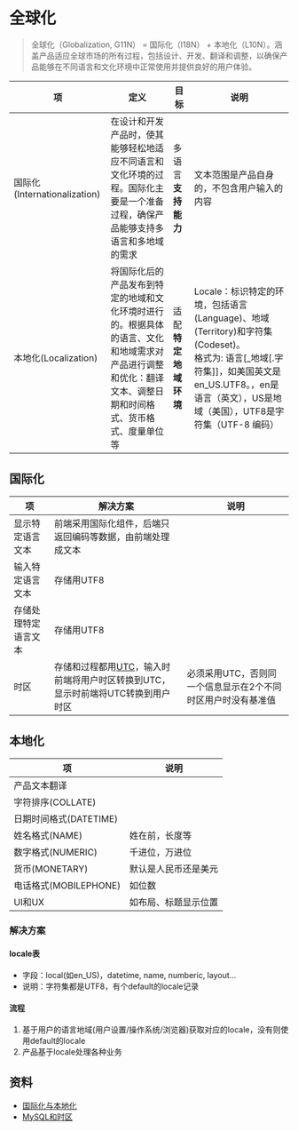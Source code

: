 # 全球化
> 全球化（Globalization, G11N） = 国际化（I18N） + 本地化（L10N）。涵盖产品适应全球市场的所有过程，包括设计、开发、翻译和调整，以确保产品能够在不同语言和文化环境中正常使用并提供良好的用户体验。

| 项 | 定义 | 目标 | 说明 |
| - | - | - | - |
| 国际化(Internationalization) | 在设计和开发产品时，使其能够轻松地适应不同语言和文化环境的过程。国际化主要是一个准备过程，确保产品能够支持多语言和多地域的需求 | 多语言**支持能力** | 文本范围是产品自身的，不包含用户输入的内容 |
| 本地化(Localization) | 将国际化后的产品发布到特定的地域和文化环境时进行的。根据具体的语言、文化和地域需求对产品进行调整和优化：翻译文本、调整日期和时间格式、货币格式、度量单位等 | 适配**特定地域环境** | Locale：标识特定的环境，包括语言(Language)、地域(Territory)和字符集(Codeset)。<br> 格式为: 语言[_地域[.字符集]]，如美国英文是 en_US.UTF8。，en是语言（英文），US是地域（美国），UTF8是字符集（UTF-8 编码） |

## 国际化
| 项 | 解决方案 | 说明 |
| - | - | - |
| 显示特定语言文本 | 前端采用国际化组件，后端只返回编码等数据，由前端处理成文本 |  |
| 输入特定语言文本 | 存储用UTF8 |  |
| 存储处理特定语言文本 | 存储用UTF8 |  |
| 时区 | 存储和过程都用[UTC](https://www.cnblogs.com/champyin/p/12767852.html)，输入时前端将用户时区转换到UTC，显示时前端将UTC转换到用户时区 | 必须采用UTC，否则同一个信息显示在2个不同时区用户时没有基准值 |

## 本地化
| 项 | 说明 |
| - | - |
| 产品文本翻译 |  |
| 字符排序(COLLATE) |  |
| 日期时间格式(DATETIME) |  |
| 姓名格式(NAME) | 姓在前，长度等 |
| 数字格式(NUMERIC) | 千进位，万进位 |
| 货币(MONETARY) | 默认是人民币还是美元 |
| 电话格式(MOBILEPHONE) | 如位数 |
| UI和UX | 如布局、标题显示位置 |

### 解决方案
#### locale表
* 字段：local(如en_US)，datetime, name, numberic, layout...
* 说明：字符集都是UTF8，有个default的locale记录

#### 流程
1. 基于用户的语言地域(用户设置/操作系统/浏览器)获取对应的locale，没有则使用default的locale
1. 产品基于locale处理各种业务

## 资料
* [国际化与本地化](https://zhuanlan.zhihu.com/p/386164280)
* [MySQL和时区](https://devops.wangyaqi.cn/#/soft/base/Mysql?id=%E6%97%B6%E5%8C%BA)
